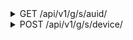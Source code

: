 <details>
<summary>GET /api/v1/g/s/auid/</summary>
GET an AUID for this device

__query strings__

|name|description|required|
| - | - | - |
|deviceId|Same as NDCDEVICEID|True|

__request_headers__

|name|description|required|
| - | - | - |
|NDCDEVICEID|The device id generated by the app. See|True|
|NDC-MSG-SIG|Message signature (?) generated by the app|False|
|SMDEVICEID|I don't know, seems to be a non-string hex number|False|


</details>


<details>
<summary>POST /api/v1/g/s/device/</summary>
POST a device configuration

__request_headers__

|name|description|required|
| - | - | - |
|NDCDEVICEID|The device id generated by the app. See|True|
|NDC-MSG-SIG|Message signature (?) generated by the app|False|
|SMDEVICEID|I don't know, seems to be a non-string hex number|False|

```JSON
{
    "deviceID": "...                        <device id generated by the app>",
    "bundleID": "com.narvii.amino.master    <android app package?>",
    "clientType": "100                      <always 100>",
    "timezone": "-300                       <timezone number code>",
    "systemPushEnabled": "true              <true by default on new install>",
    "locale": "en_US                        <locale string>",
    "deviceToken": "...                     <device token generated by the app>",
    "deviceTokenType": "1                   <always 1?>",
    "timestamp": "1579580530965             <request time in ms>"
}
```

__responses__

- 200 - Device configured
Device configured

The device config was accepted


</details>

